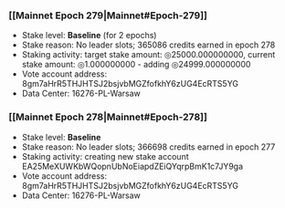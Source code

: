 ### [[Mainnet Epoch 279|Mainnet#Epoch-279]]
* Stake level: **Baseline** (for 2 epochs)
* Stake reason: No leader slots; 365086 credits earned in epoch 278
* Staking activity: target stake amount: ◎25000.000000000, current stake amount: ◎1.000000000 - adding ◎24999.000000000
* Vote account address: 8gm7aHrR5THJHTSJ2bsjvbMGZfofkhY6zUG4EcRTS5YG
* Data Center: 16276-PL-Warsaw
### [[Mainnet Epoch 278|Mainnet#Epoch-278]]
* Stake level: **Baseline**
* Stake reason: No leader slots; 366698 credits earned in epoch 277
* Staking activity: creating new stake account EA25MeXUWKbWQopnUbNoEiapdZEiQYqrpBmK1c7JY9ga
* Vote account address: 8gm7aHrR5THJHTSJ2bsjvbMGZfofkhY6zUG4EcRTS5YG
* Data Center: 16276-PL-Warsaw